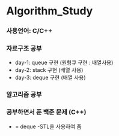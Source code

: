 # Algorithm_Study

### 사용언어: C/C++

### 자료구조 공부
- day-1: queue 구현 (원형큐 구현 : 배열사용)
- day-2: stack 구현 (배열 사용)
- day-3: deque 구현 (배열 사용)

### 알고리즘 공부

### 공부하면서 푼 백준 문제 (C++)
-  = deque -STL을 사용하여 품